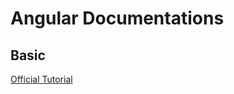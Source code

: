 # Angular Documentations
## Basic
<a href="https://angular.io/tutorial/toh-pt0" target="_blank">Official Tutorial</a>
